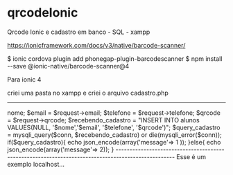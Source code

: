 # qrcodeIonic
Qrcode Ionic e cadastro em banco - SQL - xampp

https://ionicframework.com/docs/v3/native/barcode-scanner/

$ ionic cordova plugin add phonegap-plugin-barcodescanner
$ npm install --save @ionic-native/barcode-scanner@4

Para ionic 4


criei uma pasta no xampp e criei o arquivo cadastro.php

----------------------------------------------------------------------------------------------
<?php

include 'conecta.php';

header('Access-Control-Allow-Origin: *');
		header("Access-Control-Allow-Methods: GET, POST, PUT, PATCH, POST, DELETE, OPTIONS");
		header('Access-Control-Max-Age: 86400');
		header("Access-Control-Expose-Headers: Content-Length, X-JSON");
		header("Access-Control-Allow-Headers: *");

    $postdata = file_get_contents("php://input");
$request = json_decode($postdata);
$nome = $request->nome;
$email = $request->email;
$telefone = $request->telefone;
$qrcode = $request->qrcode;


      $recebendo_cadastro = "INSERT INTO alunos
        VALUES(NULL, '$nome','$email', '$telefone', '$qrcode')";
      $query_cadastro = mysqli_query($conn, $recebendo_cadastro) or die(mysqli_error($conn));

      if($query_cadastro){
        echo json_encode(array('message'=> 1 ));
    }else{
      
        echo json_encode(array('message'=> 2));
    }

---------------------------------------------------------------------------------------------------

Esse é um exemplo localhost...